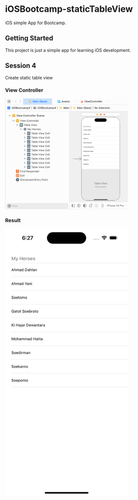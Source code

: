 # iOSBootcamp-staticTableView

iOS simple App for Bootcamp.

## Getting Started

This project is just a simple app for learning iOS development.

## Session 4

Create static table view

### View Controller
<img src="https://github.com/hanifmhd/iOSBootcamp-staticTableView/blob/main/Screenshot/Screen%20Shot%202022-12-07%20at%2006.26.57.png" width="400"/>

### Result
<img src="https://github.com/hanifmhd/iOSBootcamp-staticTableView/blob/main/Screenshot/Simulator%20Screen%20Shot%20-%20iPhone%2014%20Pro%20-%202022-12-07%20at%2006.27.38.png" width="400"/>
